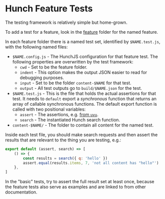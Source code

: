 # Hunch Feature Tests

The testing framework is relatively simple but home-grown.

To add a test for a feature, look in the [feature](./feature) folder for the named feature.

In each feature folder there is a named test set, identified by `$NAME.test.js`, with the following named files:

- `$NAME.config.js` - The HunchJS configuration for that feature test. The following properties are overwritten by the test framework:
  - `cwd` - Set to be the feature folder.
  - `indent` - This option makes the output JSON easier to read for debugging purposes.
  - `input` - Set to be the folder `content-$NAME` for that test.
  - `output` - All test outputs go to `build/$NAME.json` for the test.
- `$NAME.test.js` - This is the file that holds the actual assertions for that test. It needs to `default` export a *synchronous* function that returns an array of callable synchronous functions. The default export function is called with two positional variables:
  - `assert` - The assertions, e.g. [from `uvu`](https://github.com/lukeed/uvu/blob/master/docs/api.assert.md).
  - `search` - The instantiated Hunch search function.
- `content-$NAME/` - The folder to contain all content for the named test.

Inside each test file, you should make search requests and then assert the results that are relevant to the thing you are testing, e.g.:

```js
export default (assert, search) => [
	() => {
		const results = search({ q: 'hello' })
		assert.equal(results.items, 7, 'not all content has "hello"')
	},
]
```

In the "basic" tests, try to assert the full result set at least once, because the feature tests also serve as examples and are linked to from other documentation.
